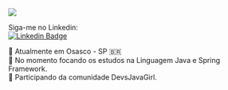 
 <img src="https://i.imgur.com/3j7bpY8.png">  
    

Siga-me no Linkedin: <br>
[![Linkedin Badge](https://img.shields.io/badge/-LinkedIn-blue?style=flat-square&logo=Linkedin&logoColor=white&link=https://www.linkedin.com/in/vivianbarbosareis)](https://www.linkedin.com/in/vivianbarbosareis)


<p align="left">

:round_pushpin: Atualmente em Osasco - SP 🇧🇷 <br>
:book: No momento focando os estudos na Linguagem Java e Spring Framework. <br>
:information_desk_person: Participando da comunidade DevsJavaGirl. <br>
</p>
<!--
**vivianreis/vivianreis** is a ✨ _special_ ✨ repository because its `README.md` (this file) appears on your GitHub profile.

Here are some ideas to get you started:

- 🔭 I’m currently working on ...
- 🌱 I’m currently learning ...
- 👯 I’m looking to collaborate on ...
- 🤔 I’m looking for help with ...
- 💬 Ask me about ...
- 📫 How to reach me: ...
- 😄 Pronouns: ...
- ⚡ Fun fact: ...
-->
